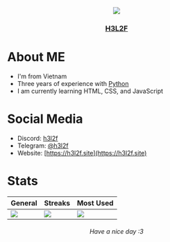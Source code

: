 <div align="center">
  <img src="https://h3l2f.site/cdn-cgi/image/width=100/favicon.png"></img>
  <h3><a href="https://h3l2f.site">H3L2F</a></h3>
</div>

# About ME
- I'm from Vietnam
- Three years of experience with [Python](https://python.org)
- I am currently learning HTML, CSS, and JavaScript

# Social Media
- Discord: [h3l2f](https://discordapp.com/users/1010265309879468193)
- Telegram: [@h3l2f](https://t.me/h3l2f)
- Website: [https://h3l2f.site](https://h3l2f.site)

# Stats
|General|Streaks|Most Used|
|--|--|--|
|![](https://github-readme-stats.vercel.app/api?username=h3l2f&theme=dark&hide_border=false&include_all_commits=false&count_private=false)|![](https://github-readme-streak-stats.herokuapp.com/?user=h3l2f&theme=dark&hide_border=false)|![](https://github-readme-stats.vercel.app/api/top-langs/?username=h3l2f&theme=dark&hide_border=false&include_all_commits=false&count_private=false&layout=compact)|

<div align="center"> <h6>Have a nice day :3</h6> </div>
